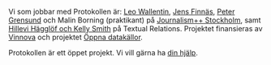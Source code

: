Vi som jobbar med Protokollen är: [Leo Wallentin](http://twitter.com/leo_wallentin), [Jens Finnäs](http://twitter.com/jensfinnas), [Peter Grensund](http://twitter.com/grensund) och Malin Borning (praktikant) på [Journalism++ Stockholm](http://jplusplus.se), samt [Hillevi Hägglöf och Kelly Smith](http://textualrelations.se/info/om-oss/) på Textual Relations. Projektet finansieras av [Vinnova](http://vinnova.se) och projektet [Öppna datakällor](http://vinnova.se/sv/Ansoka-och-rapportera/Utlysningar/Effekta/Oppna-datakallor-2014/).

Protokollen är ett öppet projekt. Vi vill gärna ha [din hjälp](#contribute).

